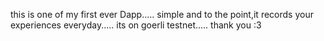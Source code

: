 this is one of my first ever Dapp.....
simple and to the point,it records your experiences everyday.....
its on goerli testnet.....
thank you :3
